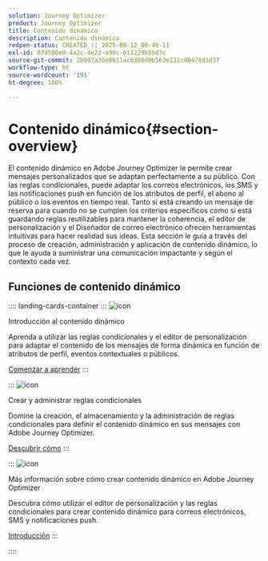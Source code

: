 ```yaml
---
solution: Journey Optimizer
product: Journey Optimizer
title: Contenido dinámico
description: Contenido dinámico
redpen-status: CREATED_||_2025-08-12_00-40-11
exl-id: 87d500e0-4a2c-4e22-a90c-611229b55d7c
source-git-commit: 2b907a3be8b11ac6308d0b563e122c88478d1d37
workflow-type: ht
source-wordcount: '191'
ht-degree: 100%

---
```


# Contenido dinámico{#section-overview}

El contenido dinámico en Adobe Journey Optimizer le permite crear mensajes personalizados que se adaptan perfectamente a su público. Con las reglas condicionales, puede adaptar los correos electrónicos, los SMS y las notificaciones push en función de los atributos de perfil, el abono al público o los eventos en tiempo real. Tanto si está creando un mensaje de reserva para cuando no se cumplen los criterios específicos como si está guardando reglas reutilizables para mantener la coherencia, el editor de personalización y el Diseñador de correo electrónico ofrecen herramientas intuitivas para hacer realidad sus ideas. Esta sección le guía a través del proceso de creación, administración y aplicación de contenido dinámico, lo que le ayuda a suministrar una comunicación impactante y según el contexto cada vez.

## Funciones de contenido dinámico

:::: landing-cards-container
:::
![icon](https://cdn.experienceleague.adobe.com/icons/circle-play.svg?lang=es)

Introducción al contenido dinámico

Aprenda a utilizar las reglas condicionales y el editor de personalización para adaptar el contenido de los mensajes de forma dinámica en función de atributos de perfil, eventos contextuales o públicos.

[Comenzar a aprender](../using/personalization/get-started-dynamic-content.md)
:::

:::
![icon](https://cdn.experienceleague.adobe.com/icons/list-check.svg?lang=es)

Crear y administrar reglas condicionales

Domine la creación, el almacenamiento y la administración de reglas condicionales para definir el contenido dinámico en sus mensajes con Adobe Journey Optimizer.

[Descubrir cómo](../using/personalization/create-conditions.md)
:::

:::
![icon](https://cdn.experienceleague.adobe.com/icons/bullseye.svg?lang=es)

Más información sobre cómo crear contenido dinámico en Adobe Journey Optimizer

Descubra cómo utilizar el editor de personalización y las reglas condicionales para crear contenido dinámico para correos electrónicos, SMS y notificaciones push.

[Introducción](../using/personalization/dynamic-content.md)
:::

::::
